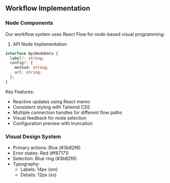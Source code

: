 ## Workflow Implementation

### Node Components
Our workflow system uses React Flow for node-based visual programming:

1. API Node Implementation
```typescript
interface ApiNodeData {
  label?: string;
  config?: {
    method: string;
    url: string;
  };
}
```

Key Features:
- Reactive updates using React memo
- Consistent styling with Tailwind CSS
- Multiple connection handles for different flow paths
- Visual feedback for node selection
- Configuration preview with truncation

### Visual Design System
- Primary actions: Blue (#3b82f6)
- Error states: Red (#f87171)
- Selection: Blue ring (#3b82f6)
- Typography:
  - Labels: 14px (sm)
  - Details: 12px (xs)